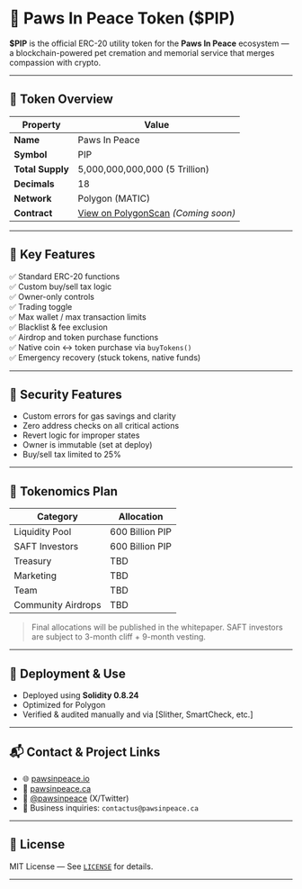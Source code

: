 # 🐾 Paws In Peace Token ($PIP)

**$PIP** is the official ERC-20 utility token for the **Paws In Peace** ecosystem — a blockchain-powered pet cremation and memorial service that merges compassion with crypto.

---

## 🔹 Token Overview

| Property        | Value                           |
|----------------|----------------------------------|
| **Name**       | Paws In Peace                   |
| **Symbol**     | PIP                             |
| **Total Supply**| 5,000,000,000,000 (5 Trillion) |
| **Decimals**   | 18                              |
| **Network**    | Polygon (MATIC)                 |
| **Contract**   | [View on PolygonScan](https://polygonscan.com/) *(Coming soon)*

---

## 🧠 Key Features

✅ Standard ERC-20 functions  
✅ Custom buy/sell tax logic  
✅ Owner-only controls  
✅ Trading toggle  
✅ Max wallet / max transaction limits  
✅ Blacklist & fee exclusion  
✅ Airdrop and token purchase functions  
✅ Native coin ↔ token purchase via `buyTokens()`  
✅ Emergency recovery (stuck tokens, native funds)

---

## 🔐 Security Features

- Custom errors for gas savings and clarity
- Zero address checks on all critical actions
- Revert logic for improper states
- Owner is immutable (set at deploy)
- Buy/sell tax limited to 25%

---

## 🔄 Tokenomics Plan

| Category          | Allocation        |
|-------------------|-------------------|
| Liquidity Pool    | 600 Billion PIP   |
| SAFT Investors    | 600 Billion PIP   |
| Treasury          | TBD               |
| Marketing         | TBD               |
| Team              | TBD               |
| Community Airdrops| TBD               |

> Final allocations will be published in the whitepaper. SAFT investors are subject to 3-month cliff + 9-month vesting.

---

## 🚀 Deployment & Use

- Deployed using **Solidity 0.8.24**
- Optimized for Polygon
- Verified & audited manually and via [Slither, SmartCheck, etc.]

---

## 📬 Contact & Project Links

- 🌐 [pawsinpeace.io](https://pawsinpeace.io)
- 🐾 [pawsinpeace.ca](https://pawsinpeace.ca)
- 💬 [@pawsinpeace](https://x.com/pawsinpeace) (X/Twitter)
- 📩 Business inquiries: `contactus@pawsinpeace.ca`

---

## 📄 License

MIT License — See [`LICENSE`](./LICENSE) for details.

---

